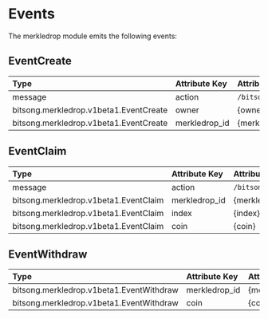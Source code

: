 <!-- 
order: 5
-->

# Events

The merkledrop module emits the following events:
## EventCreate

| Type            | Attribute Key | Attribute Value  |
| :-------------- | :------------ | :--------------- |
| message         | action        | `/bitsong.merkledrop.v1beta1.MsgCreate` |
| bitsong.merkledrop.v1beta1.EventCreate | owner        | {owner}         |
| bitsong.merkledrop.v1beta1.EventCreate | merkledrop_id        | {merkledrop_id}         |

## EventClaim

| Type            | Attribute Key | Attribute Value  |
| :-------------- | :------------ | :--------------- |
| message         | action        | `/bitsong.merkledrop.v1beta1.MsgClaim` |
| bitsong.merkledrop.v1beta1.EventClaim | merkledrop_id        | {merkledrop_id}         |
| bitsong.merkledrop.v1beta1.EventClaim | index        | {index}         |
| bitsong.merkledrop.v1beta1.EventClaim | coin        | {coin}         |

## EventWithdraw

| Type                     | Attribute Key | Attribute Value   |
| :----------------------- | :------------ | :---------------- |
| bitsong.merkledrop.v1beta1.EventWithdraw | merkledrop_id        | {merkledrop_id}         |
| bitsong.merkledrop.v1beta1.EventWithdraw | coin        | {coin}         |